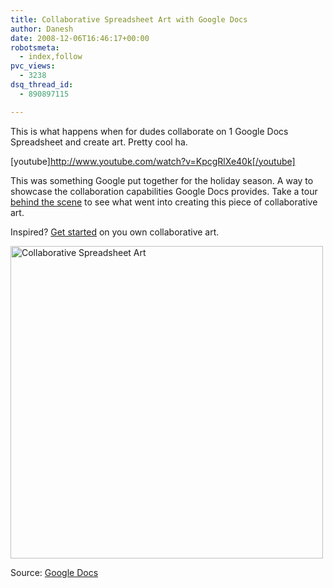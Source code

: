 ```yaml
---
title: Collaborative Spreadsheet Art with Google Docs
author: Danesh
date: 2008-12-06T16:46:17+00:00
robotsmeta:
  - index,follow
pvc_views:
  - 3238
dsq_thread_id:
  - 890897115

---
```

This is what happens when for dudes collaborate on 1 Google Docs Spreadsheet and create art. Pretty cool ha.

[youtube]http://www.youtube.com/watch?v=KpcgRlXe40k[/youtube]

This was something Google put together for the holiday season. A way to showcase the collaboration capabilities Google Docs provides. Take a tour [behind the scene][1] to see what went into creating this piece of collaborative art.

Inspired? [Get started][2] on you own collaborative art.

[<img class="alignnone size-full wp-image-1051" title="Collaborative Spreadsheet Art" src="/wp-content/uploads/2008/12/google-doc-holiday.jpg" alt="Collaborative Spreadsheet Art" width="500" srcset="/wp-content/uploads/2008/12/google-doc-holiday.jpg 836w, /wp-content/uploads/2008/12/google-doc-holiday-500x436.jpg 500w" sizes="(max-width: 836px) 100vw, 836px" />][3]

Source: [Google Docs][2]

 [1]: http://www.google.com/google-d-s/holiday08_bts.html
 [2]: http://www.google.com/google-d-s/holiday08.html
 [3]: /wp-content/uploads/2008/12/google-doc-holiday.jpg